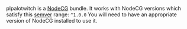 plpalotwitch is a [NodeCG](http://github.com/nodecg/nodecg) bundle. 
It works with NodeCG versions which satisfy this [semver](https://docs.npmjs.com/getting-started/semantic-versioning) range: `^1.0.0`
You will need to have an appropriate version of NodeCG installed to use it.

